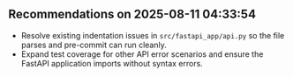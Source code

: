 ## Recommendations on 2025-08-11 04:33:54
- Resolve existing indentation issues in `src/fastapi_app/api.py` so the file parses and pre-commit can run cleanly.
- Expand test coverage for other API error scenarios and ensure the FastAPI application imports without syntax errors.
